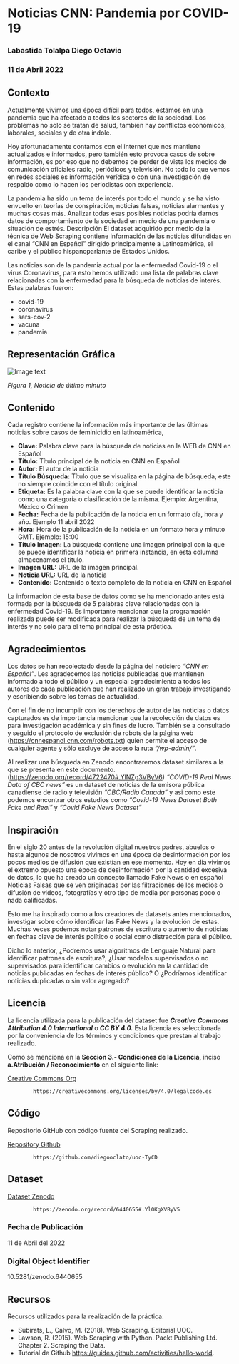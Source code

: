 # Noticias CNN: Pandemia por COVID-19
### Labastida Tolalpa Diego Octavio
### 11 de Abril 2022

##  Contexto
Actualmente vivimos una época difícil para todos, estamos en una pandemia que ha afectado a todos los sectores de la sociedad. Los problemas no solo se tratan de salud, también hay conflictos económicos, laborales, sociales y de otra índole.

Hoy afortunadamente contamos con el internet que nos mantiene actualizados e informados, pero también esto provoca casos de sobre información, es por eso que no debemos de perder de vista los medios de comunicación oficiales radio, periódicos y televisión. No todo lo que vemos en redes sociales es información verídica o con una investigación de respaldo como lo hacen los periodistas con experiencia.

La pandemia ha sido un tema de interés por todo el mundo y se ha visto envuelto en teorías de conspiración, noticias falsas, noticias alarmantes y muchas cosas más. Analizar todas esas posibles noticias podría darnos datos de comportamiento de la sociedad en medio de una pandemia o situación de estrés.
Descripción
El dataset adquirido por medio de la técnica de Web Scraping contiene información de las noticias difundidas en el canal “CNN en Español” dirigido principalmente a Latinoamérica, el caribe y el público hispanoparlante de Estados Unidos.

Las noticias son de la pandemia actual por la enfermedad Covid-19 o el virus Coronavirus, para esto hemos utilizado una lista de palabras clave relacionadas con la enfermedad para la búsqueda de noticias de interés. Estas palabras fueron:

- covid-19
- coronavirus
- sars-cov-2
- vacuna
- pandemia
    
##   Representación Gráfica
![Image text](https://elcomercio.pe/resizer/9XzjnmcOFkTOI6ajr6i2ZcjvVk8=/1200x900/smart/filters:format(jpeg):quality(75)/arc-anglerfish-arc2-prod-elcomercio.s3.amazonaws.com/public/CXOO5PKN2FAJ5CFDVQTBUXPK3M.jpg)

_Figura 1, Noticia de último minuto_ 
	
##	Contenido

Cada registro contiene la información más importante de las últimas noticias sobre casos de feminicidio en latinoamérica,

- **Clave:** Palabra clave para la búsqueda de noticias en la WEB de CNN en Español
- **Título:** Título principal de la noticia en CNN en Español
- **Autor:** El autor de la noticia 
- **Título Búsqueda:** Título que se visualiza en la página de búsqueda, este no siempre coincide con el título original.
- **Etiqueta:** Es la palabra clave con la que se puede identificar la noticia como una categoría o clasificación de la misma. Ejemplo: Argentina, México o Crimen
- **Fecha:** Fecha de la publicación de la noticia en un formato día, hora y año. Ejemplo 11 abril 2022
- **Hora:** Hora de la publicación de la noticia en un formato hora y minuto GMT. Ejemplo: 15:00
- **Título Imagen:** La búsqueda contiene una imagen principal con la que se puede identificar la noticia en primera instancia, en esta columna almacenamos el título.
- **Imagen URL:**  URL de la imagen principal.
- **Noticia URL:** URL de la noticia
- **Contenido:** Contenido o texto completo de la noticia en CNN en Español

La información de esta base de datos como se ha mencionado antes está formada por la búsqueda de 5 palabras clave relacionadas con la enfermedad Covid-19. Es importante mencionar que la programación realizada puede ser modificada para realizar la búsqueda de un tema de interés y no solo para el tema principal de esta práctica.

##	Agradecimientos
Los datos se han recolectado desde la página del noticiero _“CNN en Español”_. Les agradecemos las noticias publicadas que mantienen informado a todo el público y un especial agradecimiento a todos los autores de cada publicación que han realizado un gran trabajo investigando y escribiendo sobre los temas de actualidad.

Con el fin de no incumplir con los derechos de autor de las noticias o datos capturados es de importancia mencionar que la recolección de datos es para investigación académica y sin fines de lucro. También se a consultado y seguido el protocolo de exclusión de robots de la página web (https://cnnespanol.cnn.com/robots.txt) quien permite el acceso de cualquier agente y sólo excluye de acceso la ruta _“/wp-admin/”_.

Al realizar una búsqueda en Zenodo encontraremos dataset similares a la que se presenta en este documento. (https://zenodo.org/record/4722470#.YlNZg3VByV6) _“COVID-19 Real News Data of CBC news”_ es un dataset de noticias de la emisora pública canadiense de radio y televisión _“CBC/Radio Canada”_ y asi como este podemos encontrar otros estudios como _“Covid-19 News Dataset Both Fake and Real”_ y _“Covid Fake News Dataset”_
	
## Inspiración
En el siglo 20 antes de la revolución digital nuestros padres, abuelos o hasta algunos de nosotros vivimos en una época de desinformación por los pocos medios de difusión que existían en ese momento. Hoy en día vivimos el extremo opuesto una época de desinformación por  la cantidad excesiva de datos, lo que ha creado un concepto llamado Fake News o en español Noticias Falsas que se ven originadas por las filtraciones de los medios o difusión de videos, fotografías y otro tipo de media por personas poco o nada calificadas.

Esto me ha inspirado como a los creadores de datasets antes mencionados, investigar sobre cómo identificar las Fake News y la evolución de estas. Muchas veces podemos notar patrones de escritura o aumento de noticias en fechas clave de interés político o social como distracción para el público.

Dicho lo anterior, ¿Podremos usar algoritmos de Lenguaje Natural para identificar patrones de escritura?, ¿Usar modelos supervisados o no supervisados para identificar cambios o evolución en la cantidad de noticias publicadas en fechas de interés público? O ¿Podríamos identificar noticias duplicadas o sin valor agregado?
	
## Licencia
La licencia utilizada para la publicación del dataset fue _**Creative Commons Attribution 4.0 International**_ o _**CC BY 4.0.**_ Esta licencia es seleccionada por la conveniencia de los términos y condiciones que prestan al trabajo realizado.

Como se menciona en la **Sección 3.- Condiciones de la Licencia**, inciso **a.Atribución / Reconocimiento** en el siguiente link:

[Creative Commons Org](https://creativecommons.org/licenses/by/4.0/legalcode.es)

			https://creativecommons.org/licenses/by/4.0/legalcode.es

##	Código
Repositorio GitHub con código fuente del Scraping realizado.

[Repository Github](https://github.com/diegooclato/uoc-TyCD)
	
			https://github.com/diegooclato/uoc-TyCD

##	Dataset

[Dataset Zenodo](https://zenodo.org/record/6440655#.YlOKgXVByV5)

			https://zenodo.org/record/6440655#.YlOKgXVByV5

###	Fecha de Publicación

 11 de Abril del 2022

###	Digital Object Identifier

10.5281/zenodo.6440655

##	Recursos 

Recursos utilizados para la realización de la práctica:
- Subirats, L., Calvo, M. (2018). Web Scraping. Editorial UOC.
- Lawson, R. (2015). Web Scraping with Python. Packt Publishing Ltd. Chapter 2. Scraping the Data.
- Tutorial de Github https://guides.github.com/activities/hello-world.
